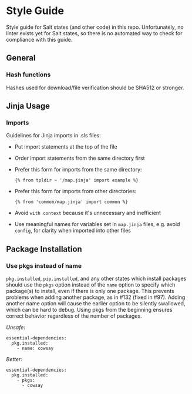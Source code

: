 # Style Guide

Style guide for Salt states (and other code) in this repo. Unfortunately,
no linter exists yet for Salt states, so there is no automated way to
check for compliance with this guide.

## General

### Hash functions

Hashes used for download/file verification should be SHA512 or stronger.

## Jinja Usage

### Imports

Guidelines for Jinja imports in .sls files:
 - Put import statements at the top of the file
 - Order import statements from the same directory first
 - Prefer this form for imports from the same directory:

   ```jinja
   {% from tpldir ~ '/map.jinja' import example %}
   ```
 - Prefer this form for imports from other directories:

   ```jinja
   {% from 'common/map.jinja' import common %}
   ```
 - Avoid `with context` because it's unnecessary and inefficient
 - Use meaningful names for variables set in `map.jinja` files,
   e.g. avoid `config`, for clarity when imported into other files

## Package Installation

### Use pkgs instead of name

`pkg.installed`, `pip.installed`, and any other states which install packages
should use the ```pkgs``` option instead of the ```name``` option to specify
which package(s) to install, even if there is only one package. This prevents
problems when adding another package, as in #132 (fixed in #97). Adding another
name option will cause the earlier option to be silently swallowed, which can
be hard to debug. Using pkgs from the beginning ensures correct behavior
regardless of the number of packages.

*Unsafe*:

```salt
essential-dependencies:
  pkg.installed:
    - name: cowsay
```

*Better*:

```salt
essential-dependencies:
  pkg.installed:
    - pkgs:
      - cowsay
```
